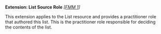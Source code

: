 **Extension: List Source Role**  *[[FMM 1](guidance.html)]*

This extension applies to the List resource and provides a practitioner role that authored this list. This is the practitioner role responsible for deciding the contents of the list. 

